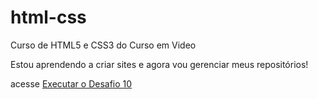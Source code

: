 # html-css
 Curso de HTML5 e CSS3 do Curso em Video

 Estou aprendendo a criar sites e agora vou gerenciar meus repositórios!
 
 acesse
 <a href="https://ivancf-bezerra.github.io/html-css/Desafios/10/Desafio.html">Executar o Desafio 10</a>
